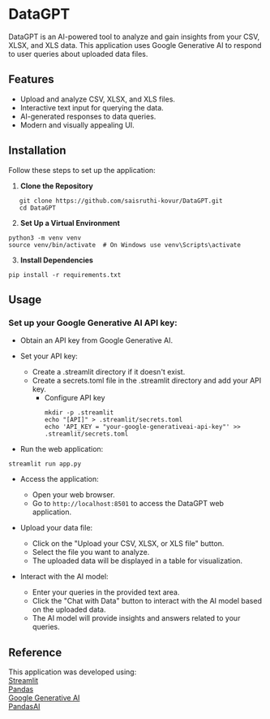 # DataGPT

DataGPT is an AI-powered tool to analyze and gain insights from your CSV, XLSX, and XLS data. This application uses Google Generative AI to respond to user queries about uploaded data files.

## Features

- Upload and analyze CSV, XLSX, and XLS files.
- Interactive text input for querying the data.
- AI-generated responses to data queries.
- Modern and visually appealing UI.

## Installation

Follow these steps to set up the application:

1. **Clone the Repository**
```
   git clone https://github.com/saisruthi-kovur/DataGPT.git
   cd DataGPT
```
2. **Set Up a Virtual Environment**
```
python3 -m venv venv
source venv/bin/activate  # On Windows use venv\Scripts\activate
```

3. **Install Dependencies**
```
pip install -r requirements.txt
```

## Usage
### Set up your Google Generative AI API key:
- Obtain an API key from Google Generative AI.
- Set your API key:
  - Create a .streamlit directory if it doesn't exist.
  - Create a secrets.toml file in the .streamlit directory and add your API key.
    - Configure API key
      ```
      mkdir -p .streamlit
      echo "[API]" > .streamlit/secrets.toml
      echo 'API_KEY = "your-google-generativeai-api-key"' >> .streamlit/secrets.toml
      ```

- Run the web application:
```
streamlit run app.py
```
- Access the application:
  - Open your web browser.
  - Go to `http://localhost:8501` to access the DataGPT web application.

- Upload your data file:
  - Click on the "Upload your CSV, XLSX, or XLS file" button.
  - Select the file you want to analyze.
  - The uploaded data will be displayed in a table for visualization.

- Interact with the AI model:
  - Enter your queries in the provided text area.
  - Click the "Chat with Data" button to interact with the AI model based on the uploaded data.
  - The AI model will provide insights and answers related to your queries.
 
## Reference
This application was developed using: <br/>
[Streamlit](https://streamlit.io/) <br/>
[Pandas](https://pandas.pydata.org/) <br/>
[Google Generative AI](https://ai.google.dev/) <br/>
[PandasAI](https://pandas-ai.com/)
